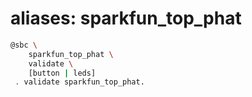 # aliases: sparkfun_top_phat

```bash
@sbc \
	sparkfun_top_phat \
	validate \
	[button | leds]
 . validate sparkfun_top_phat.
```
